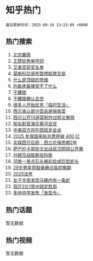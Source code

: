 # 知乎热门

`最后更新时间：2025-09-16 13:23:09 +0800`

## 热门搜索

1. [北京暴雨](https://www.zhihu.com/search?q=%E5%8C%97%E4%BA%AC%E6%9A%B4%E9%9B%A8)
1. [王楚钦男单夺冠](https://www.zhihu.com/search?q=%E7%8E%8B%E6%A5%9A%E9%92%A6%E7%94%B7%E5%8D%95%E5%A4%BA%E5%86%A0)
1. [艾美奖获奖名单](https://www.zhihu.com/search?q=%E8%89%BE%E7%BE%8E%E5%A5%96%E8%8E%B7%E5%A5%96%E5%90%8D%E5%8D%95)
1. [莫斯科交易所暂停股票交易](https://www.zhihu.com/search?q=%E8%8E%AB%E6%96%AF%E7%A7%91%E4%BA%A4%E6%98%93%E6%89%80%E6%9A%82%E5%81%9C%E8%82%A1%E7%A5%A8%E4%BA%A4%E6%98%93)
1. [什么是顶级的思维](https://www.zhihu.com/search?q=%E4%BB%80%E4%B9%88%E6%98%AF%E9%A1%B6%E7%BA%A7%E7%9A%84%E6%80%9D%E7%BB%B4)
1. [钓鱼佬最接受不了什么](https://www.zhihu.com/search?q=%E9%92%93%E9%B1%BC%E4%BD%AC%E6%9C%80%E6%8E%A5%E5%8F%97%E4%B8%8D%E4%BA%86%E4%BB%80%E4%B9%88)
1. [于朦胧](https://www.zhihu.com/search?q=%E4%BA%8E%E6%9C%A6%E8%83%A7)
1. [于朦胧确认去世](https://www.zhihu.com/search?q=%E4%BA%8E%E6%9C%A6%E8%83%A7%E7%A1%AE%E8%AE%A4%E5%8E%BB%E4%B8%96)
1. [很多人开始反思「临时生活」](https://www.zhihu.com/search?q=%E5%BE%88%E5%A4%9A%E4%BA%BA%E5%BC%80%E5%A7%8B%E5%8F%8D%E6%80%9D%E3%80%8C%E4%B8%B4%E6%97%B6%E7%94%9F%E6%B4%BB%E3%80%8D)
1. [西贝承认部分菜品是隔夜菜](https://www.zhihu.com/search?q=%E8%A5%BF%E8%B4%9D%E6%89%BF%E8%AE%A4%E9%83%A8%E5%88%86%E8%8F%9C%E5%93%81%E6%98%AF%E9%9A%94%E5%A4%9C%E8%8F%9C)
1. [西贝公开13道菜制作过程又删除](https://www.zhihu.com/search?q=%E8%A5%BF%E8%B4%9D%E5%85%AC%E5%BC%8013%E9%81%93%E8%8F%9C%E5%88%B6%E4%BD%9C%E8%BF%87%E7%A8%8B%E5%8F%88%E5%88%A0%E9%99%A4)
1. [知名配音演员黄河去世](https://www.zhihu.com/search?q=%E7%9F%A5%E5%90%8D%E9%85%8D%E9%9F%B3%E6%BC%94%E5%91%98%E9%BB%84%E6%B2%B3%E5%8E%BB%E4%B8%96)
1. [中美双方将在西班牙会谈](https://www.zhihu.com/search?q=%E4%B8%AD%E7%BE%8E%E5%8F%8C%E6%96%B9%E5%B0%86%E5%9C%A8%E8%A5%BF%E7%8F%AD%E7%89%99%E4%BC%9A%E8%B0%88)
1. [2025 年我国电影总票房破 400 亿](https://www.zhihu.com/search?q=2025%20%E5%B9%B4%E6%88%91%E5%9B%BD%E7%94%B5%E5%BD%B1%E6%80%BB%E7%A5%A8%E6%88%BF%E7%A0%B4%20400%20%E4%BA%BF)
1. [实探西贝后厨：西兰花保质期2年](https://www.zhihu.com/search?q=%E5%AE%9E%E6%8E%A2%E8%A5%BF%E8%B4%9D%E5%90%8E%E5%8E%A8%EF%BC%9A%E8%A5%BF%E5%85%B0%E8%8A%B1%E4%BF%9D%E8%B4%A8%E6%9C%9F2%E5%B9%B4)
1. [萨巴伦卡郑钦文出战武汉网球公开赛](https://www.zhihu.com/search?q=%E8%90%A8%E5%B7%B4%E4%BC%A6%E5%8D%A1%E9%83%91%E9%92%A6%E6%96%87%E5%87%BA%E6%88%98%E6%AD%A6%E6%B1%89%E7%BD%91%E7%90%83%E5%85%AC%E5%BC%80%E8%B5%9B)
1. [孙颖莎战胜斯佐科斯](https://www.zhihu.com/search?q=%E5%AD%99%E9%A2%96%E8%8E%8E%E6%88%98%E8%83%9C%E6%96%AF%E4%BD%90%E7%A7%91%E6%96%AF)
1. [河南一景点石头被彩绘成巨型蛇头](https://www.zhihu.com/search?q=%E6%B2%B3%E5%8D%97%E4%B8%80%E6%99%AF%E7%82%B9%E7%9F%B3%E5%A4%B4%E8%A2%AB%E5%BD%A9%E7%BB%98%E6%88%90%E5%B7%A8%E5%9E%8B%E8%9B%87%E5%A4%B4)
1. [29岁男星蒋智豪确诊癌症晚期](https://www.zhihu.com/search?q=29%E5%B2%81%E7%94%B7%E6%98%9F%E8%92%8B%E6%99%BA%E8%B1%AA%E7%A1%AE%E8%AF%8A%E7%99%8C%E7%97%87%E6%99%9A%E6%9C%9F)
1. [2025法考](https://www.zhihu.com/search?q=2025%E6%B3%95%E8%80%83)
1. [女子半夜发现马桶内有一条蛇](https://www.zhihu.com/search?q=%E5%A5%B3%E5%AD%90%E5%8D%8A%E5%A4%9C%E5%8F%91%E7%8E%B0%E9%A9%AC%E6%A1%B6%E5%86%85%E6%9C%89%E4%B8%80%E6%9D%A1%E8%9B%87)
1. [宿迁2比1常州锁定胜局](https://www.zhihu.com/search?q=%E5%AE%BF%E8%BF%812%E6%AF%941%E5%B8%B8%E5%B7%9E%E9%94%81%E5%AE%9A%E8%83%9C%E5%B1%80)
1. [多地中学发布「发型令」](https://www.zhihu.com/search?q=%E5%A4%9A%E5%9C%B0%E4%B8%AD%E5%AD%A6%E5%8F%91%E5%B8%83%E3%80%8C%E5%8F%91%E5%9E%8B%E4%BB%A4%E3%80%8D)

## 热门话题

暂无数据

## 热门视频

暂无数据